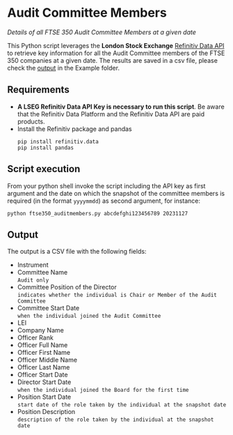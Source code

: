 # Audit Committee Members
 _Details of all FTSE 350 Audit Committee Members at a given date_

This Python script leverages the **London Stock Exchange** [Refinitiv Data API](https://github.com/LSEG-API-Samples/Example.DataLibrary.Python) to retrieve key information for all the Audit Committee members of the FTSE 350 companies at a given date.
The results are saved in a csv file, please check the [output](https://github.com/tonyfregoli/AuditCommiteeMembers/blob/main/Example%20Output/ftse350_20230911_audit_officers.csv) in the Example folder.

## Requirements 
- **A LSEG Refinitiv Data API Key is necessary to run this script**. Be aware that the Refinitiv Data Platform and the Refinitiv Data API are paid products.
- Install the Refinitiv package and pandas
  ```shell
  pip install refinitiv.data
  pip install pandas
  ```

## Script execution

From your python shell invoke the script including the API key as first argument and the date on which the snapshot of the committee members is required (in the format `yyyymmdd`) as second argument, for instance:
```shell
python ftse350_auditmembers.py abcdefghi123456789 20231127
```

## Output

The output is a CSV file with the following fields:
- Instrument
- Committee Name  
  `Audit only`
- Committee Position of the Director  
  `indicates whether the individual is Chair or Member of the Audit Committee`
- Committee Start Date  
  `when the individual joined the Audit Committee`
- LEI
- Company Name
- Officer Rank
- Officer Full Name
- Officer First Name
- Officer Middle Name
- Officer Last Name
- Officer Start Date
- Director Start Date  
  `when the individual joined the Board for the first time`
- Position Start Date  
  `start date of the role taken by the individual at the snapshot date`   
- Position Description  
  `description of the role taken by the individual at the snapshot date`   


 
